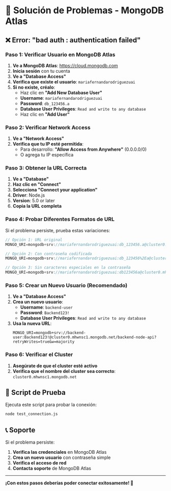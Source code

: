 # 🔧 Solución de Problemas - MongoDB Atlas

## ❌ **Error: "bad auth : authentication failed"**

### **Paso 1: Verificar Usuario en MongoDB Atlas**

1. **Ve a MongoDB Atlas**: https://cloud.mongodb.com
2. **Inicia sesión** con tu cuenta
3. **Ve a "Database Access"**
4. **Verifica que existe el usuario**: `mariafernandarodriguezuai`
5. **Si no existe, créalo**:
   - Haz clic en **"Add New Database User"**
   - **Username**: `mariafernandarodriguezuai`
   - **Password**: `db_123456.a`
   - **Database User Privileges**: `Read and write to any database`
   - Haz clic en **"Add User"**

### **Paso 2: Verificar Network Access**

1. **Ve a "Network Access"**
2. **Verifica que tu IP esté permitida**:
   - Para desarrollo: **"Allow Access from Anywhere"** (0.0.0.0/0)
   - O agrega tu IP específica

### **Paso 3: Obtener la URL Correcta**

1. **Ve a "Database"**
2. **Haz clic en "Connect"**
3. **Selecciona "Connect your application"**
4. **Driver**: Node.js
5. **Version**: 5.0 or later
6. **Copia la URL completa**

### **Paso 4: Probar Diferentes Formatos de URL**

Si el problema persiste, prueba estas variaciones:

```javascript
// Opción 1: URL original
MONGO_URI=mongodb+srv://mariafernandarodriguezuai:db_123456.a@cluster0.mhwnsc1.mongodb.net/backend-node-api?retryWrites=true&w=majority

// Opción 2: Con contraseña codificada
MONGO_URI=mongodb+srv://mariafernandarodriguezuai:db_123456%2Ea@cluster0.mhwnsc1.mongodb.net/backend-node-api?retryWrites=true&w=majority

// Opción 3: Sin caracteres especiales en la contraseña
MONGO_URI=mongodb+srv://mariafernandarodriguezuai:db123456a@cluster0.mhwnsc1.mongodb.net/backend-node-api?retryWrites=true&w=majority
```

### **Paso 5: Crear un Nuevo Usuario (Recomendado)**

1. **Ve a "Database Access"**
2. **Crea un nuevo usuario**:
   - **Username**: `backend-user`
   - **Password**: `Backend123!`
   - **Database User Privileges**: `Read and write to any database`
3. **Usa la nueva URL**:
   ```
   MONGO_URI=mongodb+srv://backend-user:Backend123!@cluster0.mhwnsc1.mongodb.net/backend-node-api?retryWrites=true&w=majority
   ```

### **Paso 6: Verificar el Cluster**

1. **Asegúrate de que el cluster esté activo**
2. **Verifica que el nombre del cluster sea correcto**: `cluster0.mhwnsc1.mongodb.net`

## 🧪 **Script de Prueba**

Ejecuta este script para probar la conexión:

```bash
node test_connection.js
```

## 📞 **Soporte**

Si el problema persiste:
1. **Verifica las credenciales** en MongoDB Atlas
2. **Crea un nuevo usuario** con contraseña simple
3. **Verifica el acceso de red**
4. **Contacta soporte** de MongoDB Atlas

---

**¡Con estos pasos deberías poder conectar exitosamente! 🚀** 